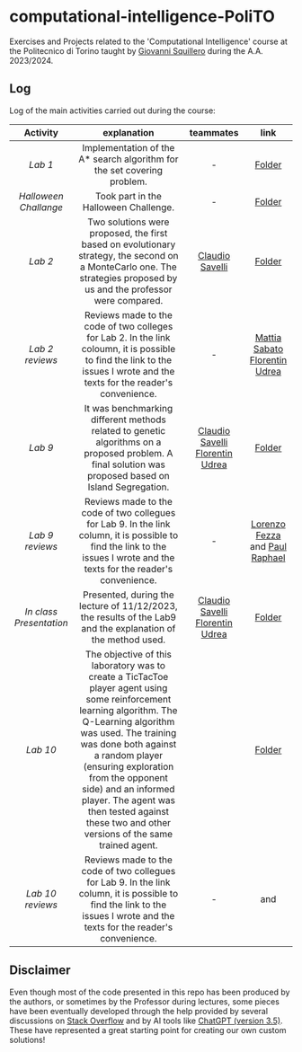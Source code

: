 # computational-intelligence-PoliTO
Exercises and Projects related to the 'Computational Intelligence' course at the Politecnico di Torino taught by [Giovanni Squillero](https://github.com/squillero) during the A.A. 2023/2024.

## Log
Log of the main activities carried out during the course: 

|               **Activity**              |                                                                            **explanation**                                                                            |              **teammates**              |                                                                       **link**                                                                       |
|:--------------------------------------------:|:--------------------------------------------------------------------------------------------------------------------------------------------------------------------------:|:--------------------------------------------:|:---------------------------------------------------------------------------------------------------------------------------------------------------------:|
|                *Lab 1*                |             Implementation of the A* search  algorithm for the set covering problem.| - |                    [Folder](https://github.com/LucaCatalano13/Computational-Intelligence/tree/main/Laboratories/LAB01)                   |
|         *Halloween Challange*         | Took part in the Halloween Challenge. | - |             [Folder]( https://github.com/LucaCatalano13/Computational-Intelligence/blob/main/Challenges/Halloween.ipynb)             |
|               *Lab 2*              |                                                                                 Two solutions were proposed, the first based on evolutionary strategy, the second on a MonteCarlo one. The strategies proposed by us and the professor were compared.                                                                                |                   [Claudio Savelli](https://github.com/ClaudioSavelli)                  |                                                                            [Folder](https://github.com/LucaCatalano13/Computational-Intelligence/tree/main/Laboratories/LAB02)                                                                           |
|               *Lab 2 reviews*              |                                                                                 Reviews made to the code of two colleges for Lab 2. In the link coloumn, it is possible to find the link to the issues I wrote and the texts for the reader's convenience.                                                                                |                   -                  |                                                                            [Mattia Sabato](https://github.com/Mattizza/Computational_Intelligence_2023-2024/issues) [Florentin Udrea](https://github.com/florentin1304/computational-intelligence/issues)                                                                               |
|               *Lab 9*              |                                                                                 It was benchmarking different methods related to genetic algorithms on a proposed problem. A final solution was proposed based on Island Segregation.                                                                                |                   [Claudio Savelli](https://github.com/ClaudioSavelli) [Florentin Udrea](https://github.com/florentin1304)                  |                                                                            [Folder](https://github.com/LucaCatalano13/Computational-Intelligence/tree/main/Laboratories/LAB09)  
|               *Lab 9 reviews*              |                                                                                 Reviews made to the code of two collegues for Lab 9. In the link column, it is possible to find the link to the issues I wrote and the texts for the reader's convenience.                                                                                |                   -                  |                                                  [Lorenzo Fezza](https://github.com/lorenzofezza00/CI_LABS/issues) and [Paul Raphael](https://github.com/Paul-Raphael/Computationnal-Intelligence/issues)                                                       
|        *In class Presentation*        |                       Presented, during the lecture of 11/12/2023,  the results of the Lab9 and  the explanation of the method used.                        | [Claudio Savelli](https://github.com/ClaudioSavelli) [Florentin Udrea](https://github.com/florentin1304) | [Folder](https://github.com/LucaCatalano13/Computational-Intelligence/tree/main/Laboratories/Lab9_after_deadline)      
|        *Lab 10*        | The objective of this laboratory was to create a TicTacToe player agent using some reinforcement learning algorithm. The Q-Learning algorithm was used. The training was done both against a random player (ensuring exploration from the opponent side) and an informed player. The agent was then tested against these two and other versions of the same trained agent.|   |[Folder](https://github.com/LucaCatalano13/Computational-Intelligence/tree/main/Laboratories/LAB10)
|               *Lab 10 reviews*              |                                                                                 Reviews made to the code of two collegues for Lab 9. In the link column, it is possible to find the link to the issues I wrote and the texts for the reader's convenience.                                                                                |                   -                  |                                                  []() and []()                                                       
## Disclaimer 

Even though most of the code presented in this repo has been produced by the authors, or sometimes by the Professor during lectures, some pieces have been eventually developed through the help provided by several discussions on [Stack Overflow](https://stackoverflow.com) and by AI tools like [ChatGPT (version 3.5)](https://chat.openai.com). These have represented a great starting point for creating our own custom solutions!
